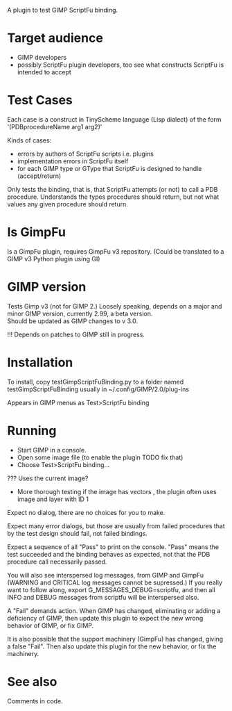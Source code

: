 A plugin to test GIMP ScriptFu binding.

# Target audience

   - GIMP developers
   - possibly ScriptFu plugin developers, too see what constructs ScriptFu is intended to accept

# Test Cases

Each case is a construct in TinyScheme language (Lisp dialect) of the form '(PDBprocedureName arg1 arg2)'

Kinds of cases:
- errors by authors of ScriptFu scripts i.e. plugins
- implementation errors in ScriptFu itself
- for each GIMP type or GType that ScriptFu is designed to handle (accept/return)

Only tests the binding, that is, that ScriptFu attempts (or not) to call a PDB procedure.
Understands the types procedures should return, but not what values any given procedure should return.


# Is GimpFu

Is a GimpFu plugin, requires GimpFu v3 repository.
(Could be translated to a GIMP v3 Python plugin using GI)

# GIMP version

Tests Gimp v3 (not for GIMP 2.)
Loosely speaking, depends on a major and minor GIMP version, currently 2.99, a beta version.  
Should be updated as GIMP changes to v 3.0.

!!! Depends on patches to GIMP still in progress.

# Installation

To install, copy testGimpScriptFuBinding.py
to a folder named testGimpScriptFuBinding
usually in  ~/.config/GIMP/2.0/plug-ins

Appears in GIMP menus as Test>ScriptFu binding

# Running

   - Start GIMP in a console.
   - Open some image file (to enable the plugin TODO fix that)
   - Choose Test>ScriptFu binding...

??? Uses the current image?
- More thorough testing if the image has vectors
, the plugin often uses image and layer with ID 1


Expect no dialog, there are no choices for you to make.

Expect many error dialogs, but those are usually from failed procedures
that by the test design should fail, not failed bindings.

Expect a sequence of all "Pass" to print on the console.
"Pass" means the test succeeded and the binding behaves as expected,
not that the PDB procedure call necessarily passed.

You will also see interspersed log messages, from GIMP and GimpFu
(WARNING and CRITICAL log messages cannot be supressed.)
If you really want to follow along, export G_MESSAGES_DEBUG=scriptfu,
and then all INFO and DEBUG messages from scriptfu will be interspersed also.

A "Fail" demands action.
When GIMP has changed, eliminating or adding a deficiency of GIMP,
then update this plugin to expect the new wrong behavior of GIMP,
or fix GIMP.

It is also possible that the support machinery (GimpFu) has changed,
giving a false "Fail".
Then also update this plugin for the new behavior,
or fix the machinery.


# See also

Comments in code.
